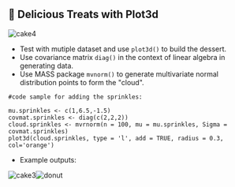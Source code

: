 ## 🍰 Delicious Treats with Plot3d


![cake4](https://user-images.githubusercontent.com/62857660/135534908-bbad528b-695e-4079-a7b9-b50a30c52682.PNG)

- Test with mutiple dataset and use ```plot3d()``` to  build the dessert.
- Use covariance matrix ```diag()``` in the context of linear algebra in generating data.
- Use MASS package ```mvnorm()``` to generate multivariate normal distribution points to form the "cloud". 

```
#code sample for adding the sprinkles: 

mu.sprinkles <- c(1,6.5,-1.5)
covmat.sprinkles <- diag(c(2,2,2))
cloud.sprinkles <- mvrnorm(n = 100, mu = mu.sprinkles, Sigma = covmat.sprinkles)
plot3d(cloud.sprinkles, type = 'l', add = TRUE, radius = 0.3, col='orange')
```

- Example outputs:

![cake3](https://user-images.githubusercontent.com/62857660/135530573-08ae7562-d26f-4906-8bb8-5d0214ad1c97.PNG)![donut](https://user-images.githubusercontent.com/62857660/135559949-47e22486-7db4-4388-988d-7046c1209dc4.JPG)


